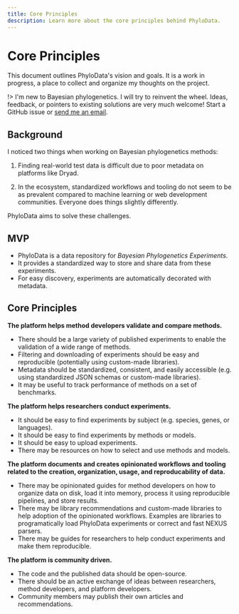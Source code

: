 ```yaml
---
title: Core Principles
description: Learn more about the core principles behind PhyloData.
---
```


# Core Principles

This document outlines PhyloData's vision and goals. It is a work in progress, a place to collect and organize my thoughts on the project.

!> I'm new to Bayesian phylogenetics. I will try to reinvent the wheel. Ideas, feedback, or pointers to existing solutions are very much welcome! Start a GitHub issue or [send me an email](mailto:tobia.ochsner@hotmail.com).

## Background

I noticed two things when working on Bayesian phylogenetics methods:

1. Finding real-world test data is difficult due to poor metadata on platforms like Dryad.

2. In the ecosystem, standardized workflows and tooling do not seem to be as prevalent compared to machine learning or web development communities. Everyone does things slightly differently.

PhyloData aims to solve these challenges.

## MVP

- PhyloData is a data repository for _Bayesian Phylogenetics Experiments_.
- It provides a standardized way to store and share data from these experiments.
- For easy discovery, experiments are automatically decorated with metadata.

## Core Principles

**The platform helps method developers validate and compare methods.**

- There should be a large variety of published experiments to enable the validation of a wide range of methods.
- Filtering and downloading of experiments should be easy and reproducible (potentially using custom-made libraries).
- Metadata should be standardized, consistent, and easily accessible (e.g. using standardized JSON schemas or custom-made libraries).
- It may be useful to track performance of methods on a set of benchmarks.

**The platform helps researchers conduct experiments.**

- It should be easy to find experiments by subject (e.g. species, genes, or languages).
- It should be easy to find experiments by methods or models.
- It should be easy to upload experiments.
- There may be resources on how to select and use methods and models.

**The platform documents and creates opinionated workflows and tooling related to the creation, organization, usage, and reproducability of data.**

- There may be opinionated guides for method developers on how to organize data on disk, load it into memory, process it using reproducible pipelines, and store results.
- There may be library recommendations and custom-made libraries to help adoption of the opinionated workflows. Examples are libraries to programatically load PhyloData experiments or correct and fast NEXUS parsers.
- There may be guides for researchers to help conduct experiments and make them reproducible.

**The platform is community driven.**

- The code and the published data should be open-source.
- There should be an active exchange of ideas between researchers, method developers, and platform developers.
- Community members may publish their own articles and recommendations.
